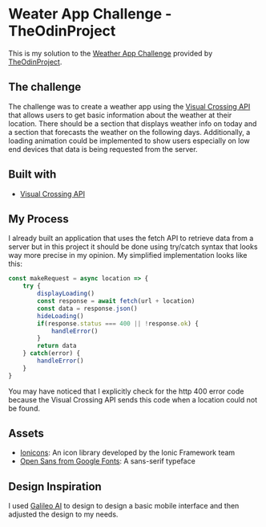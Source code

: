 # Weater App Challenge - TheOdinProject
This is my solution to the [Weather App Challenge](https://www.theodinproject.com/lessons/node-path-javascript-weather-app) provided by [TheOdinProject](https://TheOdinProject.com).

## The challenge
The challenge was to create a weather app using the [Visual Crossing API](https://www.visualcrossing.com/) that allows users to get basic information about the weather at their location. There should be a section that displays weather info on today and a section that forecasts the weather on the following days. Additionally, a loading animation could be implemented to show users especially on low end devices that data is being requested from the server.

## Built with
- [Visual Crossing API](https://www.visualcrossing.com/)


## My Process
I already built an application that uses the fetch API to retrieve data from a server but in this project it should be done using try/catch syntax that looks way more precise in my opinion. My simplified implementation looks like this:

```js
const makeRequest = async location => {
    try {
        displayLoading()
        const response = await fetch(url + location)
        const data = response.json()
        hideLoading()
        if(response.status === 400 || !response.ok) {
            handleError()
        }
        return data
    } catch(error) {
        handleError()
    }
}
```
You may have noticed that I explicitly check for the http 400 error code because the Visual Crossing API sends this code when a location could not be found.

## Assets
- [Ionicons](https://ionic.io/ionicons): An icon library developed by the Ionic Framework team
- [Open Sans from Google Fonts](https://fonts.google.com/specimen/Open+Sans): A sans-serif typeface

## Design Inspiration
I used [Galileo AI](https://www.usegalileo.ai/explore) to design to design a basic mobile interface and then adjusted the design to my needs.
